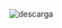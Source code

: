

![descarga](https://user-images.githubusercontent.com/106162059/233740617-d96f6598-9cd1-4b61-aa6c-427507e41fd0.jpg)
